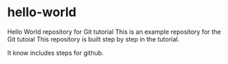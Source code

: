 # hello-world
Hello World repository for Git tutorial
This is an example repository for the Git tutoial 
This repository is built step by step in the tutorial.

It know includes steps for github.
